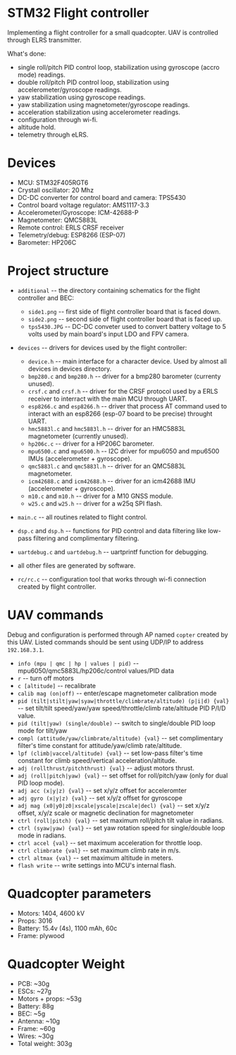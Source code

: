 STM32 Flight controller
=========================

Implementing a flight controller for a small quadcopter. UAV is
controlled through ELRS transmitter.

What's done:
* single roll/pitch PID control loop, stabilization using gyroscope
(accro mode) readings.
* double roll/pitch PID control loop, stabilization using
accelerometer/gyroscope readings.
* yaw stabilization using gyroscope readings.
* yaw stabilization using magnetometer/gyroscope readings.
* acceleration stabilization using accelerometer readings.
* configuration through wi-fi.
* altitude hold.
* telemetry through eLRS.

Devices
=======
 * MCU: STM32F405RGT6
 * Crystall oscillator: 20 Mhz
 * DC-DC converter for control board and camera: TPS5430
 * Control board voltage regulator: AMS1117-3.3
 * Accelerometer/Gyroscope: ICM-42688-P
 * Magnetometer: QMC5883L
 * Remote control: ERLS CRSF receiver
 * Telemetry/debug: ESP8266 (ESP-07)
 * Barometer: HP206C

Project structure
=========
* `additional` -- the directory containing schematics for the flight
controller and BEC:
    * `side1.png` -- first side of flight controller board that is
faced down.
    * `side2.png` -- second side of flight controller board that is
faced up.
    * `tps5430.JPG` -- DC-DC conveter used to convert battery voltage to
5 volts used by main board's input LDO and FPV camera.
* `devices` -- drivers for devices used by the flight controller:
    * `device.h` -- main interface for a character device. Used by almost
all devices in devices directory.
    * `bmp280.c` and `bmp280.h` -- driver for a bmp280 barometer
(currenty unused).
    * `crsf.c` and `crsf.h` -- driver for the CRSF protocol used by a
ERLS receiver to interract with the main MCU through UART.
    * `esp8266.c` and `esp8266.h` -- driver that process AT command used
to interact with an esp8266 (esp-07 board to be precise) throught UART.
    * `hmc5883l.c` and `hmc5883l.h` -- driver for an HMC5883L
magnetometer (currently unused).
    * `hp206c.c` -- driver for a HP206C barometer.
    * `mpu6500.c` and `mpu6500.h` -- I2C driver for mpu6050 and mpu6500
IMUs (accelerometer + gyroscope).
    * `qmc5883l.c` and `qmc5883l.h` -- driver for an QMC5883L
magnetometer.
    * `icm42688.c` and `icm42688.h` -- driver for an icm42688
IMU (accelerometer + gyroscope).
    * `m10.c` and `m10.h` -- driver for a M10 GNSS module.
    * `w25.c` and `w25.h` -- driver for a w25q SPI flash.

* `main.c` -- all routines related to flight control.
* `dsp.c` and `dsp.h` -- functions for PID control and data filtering
like low-pass filtering and complimentary filtering.
* `uartdebug.c` and `uartdebug.h` -- uartprintf function for debugging.
* all other files are generated by software.
* `rc/rc.c` -- configuration tool that works through wi-fi connection
created by flight controller.

UAV commands
=============

Debug and configuration is performed through AP named `copter` created
by this UAV. Listed commands should be sent using UDP/IP to address
`192.168.3.1`.

 * `info (mpu | qmc | hp | values | pid)` -- mpu6050/qmc5883L/hp206c/control
values/PID data
 * `r` -- turn off motors
 * `c [altitude]` -- recalibrate
 * `calib mag (on|off)` -- enter/escape magnetometer calibration mode
 * `pid (tilt|stilt|yaw|syaw|throttle/climbrate/altitude) (p|i|d) {val}`
-- set tilt/tilt speed/yaw/yaw speed/throttle/climb rate/altitude PID
P/I/D value.
 * `pid (tilt|yaw) (single/double)` -- switch to single/double PID loop
mode for tilt/yaw
 * `compl (attitude/yaw/climbrate/altitude) {val}` -- set complimentary
filter's time constant for attitude/yaw/climb rate/altitude.
 * `lpf (climb|vaccel/altitude) {val}` -- set low-pass filter's time
constant for climb speed/vertical acceleration/altitude.
 * `adj (rollthrust/pitchthrust) {val}` -- adjust motors thrust.
 * `adj (roll|pitch|yaw) {val}` -- set offset for roll/pitch/yaw
(only for dual PID loop mode).
 * `adj acc (x|y|z) {val}` -- set x/y/z offset for acceleromter
 * `adj gyro (x|y|z) {val}` -- set x/y/z offset for gyroscope
 * `adj mag (x0|y0|z0|xscale|yscale|zscale|decl) {val}` -- set x/y/z
offset, x/y/z scale or magnetic declination for magnetometer 
 * `ctrl (roll|pitch) {val}` -- set maximum roll/pitch tilt value
in radians.
 * `ctrl (syaw|yaw) {val}` -- set yaw rotation speed for single/double
loop mode in radians.
 * `ctrl accel {val}` -- set maximum acceleration for throttle loop.
 * `ctrl climbrate {val}` -- set maximum climb rate in m/s.
 * `ctrl altmax {val}` -- set maximum altitude in meters.
 * `flash write` -- write settings into MCU's internal flash.

Quadcopter parameters
==========
 * Motors: 1404, 4600 kV
 * Props: 3016
 * Battery: 15.4v (4s), 1100 mAh, 60c
 * Frame: plywood

Quadcopter Weight
======
 * PCB: ~30g
 * ESCs: ~27g
 * Motors + props: ~53g
 * Battery: 88g
 * BEC: ~5g
 * Antenna: ~10g
 * Frame: ~60g
 * Wires: ~30g
 * Total weight: 303g 
